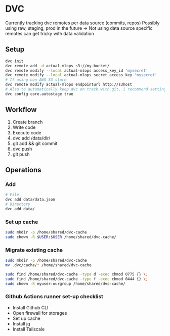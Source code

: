  # DVC

Currently tracking dvc remotes per data source (commits, repos)
Possibly using raw, staging, prod in the future
 -> Not using data source specific remotes can get tricky with data validation


## Setup

```sh
dvc init
dvc remote add -d actual-mlops s3://my-bucket/
dvc remote modify --local actual-mlops access_key_id 'mysecret'
dvc remote modify --local actual-mlops secret_access_key 'mysecret'
# If using non-AWS S3 store
dvc remote modify actual-mlops endpointurl http://s3host
# Also to automatically keep dvc on track with git, i recommend setting autostage
dvc config core.autostage true
```

## Workflow

1. Create branch
2. Write code 
3. Execute code
4. dvc add /data/dir/
5. git add && git commit
6. dvc push
7. git push


## Operations

### Add
```sh
# File
dvc add data/data.json
# Directory
dvc add data/
```

### Set up cache
```sh
sudo mkdir -p /home/shared/dvc-cache
sudo chown -R $USER:$USER /home/shared/dvc-cache/
```

### Migrate existing cache
```sh
sudo mkdir -p /home/shared/dvc-cache
mv .dvc/cache/* /home/shared/dvc-cache

sudo find /home/shared/dvc-cache -type d -exec chmod 0775 {} \;
sudo find /home/shared/dvc-cache -type f -exec chmod 0444 {} \;
sudo chown -R myuser:ourgroup /home/shared/dvc-cache/
```

### Github Actions runner set-up checklist
- Install Github CLI
- Open firewall for storages
- Set up cache
- Install jq
- Install Tailscale

